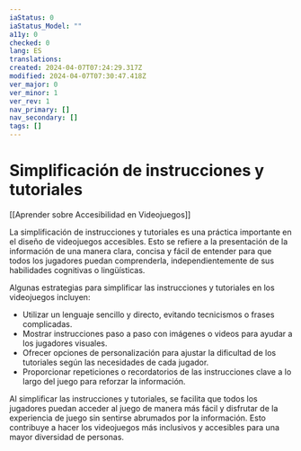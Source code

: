 ```yaml
---
iaStatus: 0
iaStatus_Model: ""
a11y: 0
checked: 0
lang: ES
translations: 
created: 2024-04-07T07:24:29.317Z
modified: 2024-04-07T07:30:47.418Z
ver_major: 0
ver_minor: 1
ver_rev: 1
nav_primary: []
nav_secondary: []
tags: []
---
```

# Simplificación de instrucciones y tutoriales

[[Aprender sobre Accesibilidad en Videojuegos]]

La simplificación de instrucciones y tutoriales es una práctica importante en el diseño de videojuegos accesibles. Esto se refiere a la presentación de la información de una manera clara, concisa y fácil de entender para que todos los jugadores puedan comprenderla, independientemente de sus habilidades cognitivas o lingüísticas.

Algunas estrategias para simplificar las instrucciones y tutoriales en los videojuegos incluyen:
- Utilizar un lenguaje sencillo y directo, evitando tecnicismos o frases complicadas.
- Mostrar instrucciones paso a paso con imágenes o videos para ayudar a los jugadores visuales.
- Ofrecer opciones de personalización para ajustar la dificultad de los tutoriales según las necesidades de cada jugador.
- Proporcionar repeticiones o recordatorios de las instrucciones clave a lo largo del juego para reforzar la información.

Al simplificar las instrucciones y tutoriales, se facilita que todos los jugadores puedan acceder al juego de manera más fácil y disfrutar de la experiencia de juego sin sentirse abrumados por la información. Esto contribuye a hacer los videojuegos más inclusivos y accesibles para una mayor diversidad de personas.
